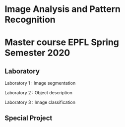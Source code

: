 # Image Analysis and Pattern Recognition 

# Master course EPFL Spring Semester 2020

## Laboratory
Laboratory 1 : Image segmentation  


Laboratory 2 : Object description   


Laboratory 3 : Image classification   

## Special Project



